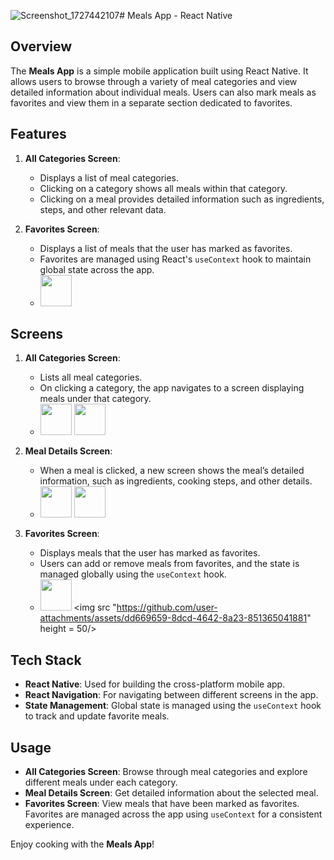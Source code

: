 ![Screenshot_1727442107](https://github.com/user-attachments/assets/33c93872-9907-44b7-903a-3aa769361205)# Meals App - React Native

## Overview

The **Meals App** is a simple mobile application built using React Native. It allows users to browse through a variety of meal categories and view detailed information about individual meals. Users can also mark meals as favorites and view them in a separate section dedicated to favorites.

## Features

1. **All Categories Screen**:
   - Displays a list of meal categories.
   - Clicking on a category shows all meals within that category.
   - Clicking on a meal provides detailed information such as ingredients, steps, and other relevant data.

2. **Favorites Screen**:
   - Displays a list of meals that the user has marked as favorites.
   - Favorites are managed using React's `useContext` hook to maintain global state across the app.
   - <img src = "https://github.com/user-attachments/assets/74dea65a-eeac-4d78-9294-4630768351b0" height = 50/>


## Screens

1. **All Categories Screen**:
   - Lists all meal categories.
   - On clicking a category, the app navigates to a screen displaying meals under that category.
   - <img src = "https://github.com/user-attachments/assets/81bcc4a0-6c9a-4ec3-8f95-650b6b416d42" height = 50/>  <img src = "https://github.com/user-attachments/assets/dd6203b0-194b-437b-a729-52ea573c6ee7" height = 50/>

2. **Meal Details Screen**:
   - When a meal is clicked, a new screen shows the meal’s detailed information, such as ingredients, cooking steps, and other details.
   - <img src = "https://github.com/user-attachments/assets/3fe30149-cfbd-4b88-8f50-1425ba7a6130" height = 50/>  <img src = "https://github.com/user-attachments/assets/f853f047-59c5-40a2-89a6-97a2094fba38" height = 50/>

3. **Favorites Screen**:
   - Displays meals that the user has marked as favorites.
   - Users can add or remove meals from favorites, and the state is managed globally using the `useContext` hook.
   - <img src = "https://github.com/user-attachments/assets/81724dea-7cfe-4710-83d3-00501431bd87" height = 50/>  <img src "https://github.com/user-attachments/assets/dd669659-8dcd-4642-8a23-851365041881" height = 50/>


## Tech Stack

- **React Native**: Used for building the cross-platform mobile app.
- **React Navigation**: For navigating between different screens in the app.
- **State Management**: Global state is managed using the `useContext` hook to track and update favorite meals.

## Usage

- **All Categories Screen**: Browse through meal categories and explore different meals under each category.
- **Meal Details Screen**: Get detailed information about the selected meal.
- **Favorites Screen**: View meals that have been marked as favorites. Favorites are managed across the app using `useContext` for a consistent experience.


Enjoy cooking with the **Meals App**!
